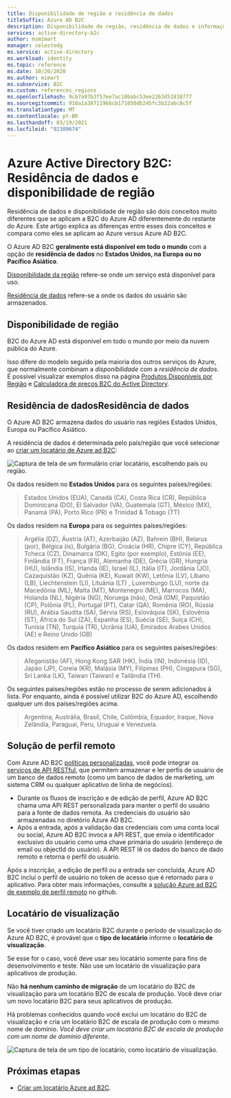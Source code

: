 ```yaml
---
title: Disponibilidade de região e residência de dados
titleSuffix: Azure AD B2C
description: Disponibilidade de região, residência de dados e informações sobre Azure Active Directory B2C locatários de visualização.
services: active-directory-b2c
author: msmimart
manager: celestedg
ms.service: active-directory
ms.workload: identity
ms.topic: reference
ms.date: 10/20/2020
ms.author: mimart
ms.subservice: B2C
ms.custom: references_regions
ms.openlocfilehash: 9cb7a97b3f57ee7ac10babc53ee2263d51838777
ms.sourcegitcommit: 910a1a38711966cb171050db245fc3b22abc8c5f
ms.translationtype: MT
ms.contentlocale: pt-BR
ms.lasthandoff: 03/19/2021
ms.locfileid: "92309674"
---
```

# <a name="azure-active-directory-b2c-region-availability--data-residency"></a>Azure Active Directory B2C: Residência de dados e disponibilidade de região

Residência de dados e disponibilidade de região são dois conceitos muito diferentes que se aplicam a B2C do Azure AD diferentemente do restante do Azure. Este artigo explica as diferenças entre esses dois conceitos e compara como eles se aplicam ao Azure versus Azure AD B2C.

O Azure AD B2C **geralmente está disponível em todo o mundo** com a opção de **residência de dados** no **Estados Unidos, na Europa ou no Pacífico Asiático**.

[Disponibilidade da região](#region-availability) refere-se onde um serviço está disponível para uso.

[Residência de dados](#data-residency) refere-se a onde os dados do usuário são armazenados.

## <a name="region-availability"></a>Disponibilidade de região

B2C do Azure AD está disponível em todo o mundo por meio da nuvem pública do Azure.

Isso difere do modelo seguido pela maioria dos outros serviços do Azure, que normalmente combinam a *disponibilidade* com a *residência de dados*. É possível visualizar exemplos disso na página [Produtos Disponíveis por Região](https://azure.microsoft.com/regions/services/) e [Calculadora de preços B2C do Active Directory](https://azure.microsoft.com/pricing/details/active-directory-b2c/).

## <a name="data-residency"></a>Residência de dadosResidência de dados

O Azure AD B2C armazena dados do usuário nas regiões Estados Unidos, Europa ou Pacífico Asiático.

A residência de dados é determinada pelo país/região que você selecionar ao [criar um locatário de Azure ad B2C](tutorial-create-tenant.md):

![Captura de tela de um formulário criar locatário, escolhendo país ou região.](./media/data-residency/data-residency-b2c-tenant.png)

Os dados residem no **Estados Unidos** para os seguintes países/regiões:

> Estados Unidos (EUA), Canadá (CA), Costa Rica (CR), República Dominicana (DO), El Salvador (VA), Guatemala (GT), México (MX), Panamá (PA), Porto Rico (PR) e Trinidad & Tobago (TT)

Os dados residem na **Europa** para os seguintes países/regiões:

> Argélia (DZ), Áustria (AT), Azerbaijão (AZ), Bahrein (BH), Belarus (por), Bélgica (is), Bulgária (BG), Croácia (HR), Chipre (CY), República Tcheca (CZ), Dinamarca (DK), Egito (por exemplo), Estônia (EE), Finlândia (FT), França (FR), Alemanha (DE), Grécia (GR), Hungria (HU), Islândia (IS), Irlanda (IE), Israel (IL), Itália (IT), Jordânia (JO), Cazaquistão (KZ), Quênia (KE), Kuwait (KW), Letônia (LV), Líbano (LB), Liechtenstein (LI), Lituânia (LT) , Luxemburgo (LU), norte da Macedônia (ML), Malta (MT), Montenegro (ME), Marrocos (MA), Holanda (NL), Nigéria (NG), Noruega (não), Omã (OM), Paquistão (CP), Polônia (PL), Portugal (PT), Catar (QA), Romênia (RO), Rússia (RU), Arábia Saudita (SA), Sérvia (RS), Eslováquia (SK), Eslovênia (ST), África do Sul (ZA), Espanha (ES), Suécia (SE), Suíça (CH), Tunísia (TN), Turquia (TR), Ucrânia (UA), Emirados Árabes Unidos (AE) e Reino Unido (GB)

Os dados residem em **Pacífico Asiático** para os seguintes países/regiões:

> Afeganistão (AF), Hong Kong SAR (HK), Índia (IN), Indonésia (ID), Japão (JP), Coreia (KR), Malásia (MY), Filipinas (PH), Cingapura (SG), Sri Lanka (LK), Taiwan (Taiwan) e Tailândia (TH).

Os seguintes países/regiões estão no processo de serem adicionados à lista. Por enquanto, ainda é possível utilizar B2C do Azure AD, escolhendo qualquer um dos países/regiões acima.

> Argentina, Austrália, Brasil, Chile, Colômbia, Equador, Iraque, Nova Zelândia, Paraguai, Peru, Uruguai e Venezuela.

## <a name="remote-profile-solution"></a>Solução de perfil remoto

Com Azure AD B2C [políticas personalizadas](custom-policy-overview.md), você pode integrar os [serviços de API RESTful](custom-policy-rest-api-intro.md), que permitem armazenar e ler perfis de usuário de um banco de dados remoto (como um banco de dados de marketing, um sistema CRM ou qualquer aplicativo de linha de negócios).  
- Durante os fluxos de inscrição e de edição de perfil, Azure AD B2C chama uma API REST personalizada para manter o perfil do usuário para a fonte de dados remota. As credenciais do usuário são armazenadas no diretório Azure AD B2C. 
- Após a entrada, após a validação das credenciais com uma conta local ou social, Azure AD B2C invoca a API REST, que envia o identificador exclusivo do usuário como uma chave primária do usuário (endereço de email ou objectId do usuário). A API REST lê os dados do banco de dado remoto e retorna o perfil do usuário.  

Após a inscrição, a edição de perfil ou a entrada ser concluída, Azure AD B2C inclui o perfil de usuário no token de acesso que é retornado para o aplicativo. Para obter mais informações, consulte a [solução Azure ad B2C de exemplo de perfil remoto](https://github.com/azure-ad-b2c/samples/tree/master/policies/remote-profile) no github.

## <a name="preview-tenant"></a>Locatário de visualização

Se você tiver criado um locatário B2C durante o período de visualização do Azure AD B2C, é provável que o **tipo de locatário** informe o **locatário de visualização**.

Se esse for o caso, você deve usar seu locatário somente para fins de desenvolvimento e teste. Não use um locatário de visualização para aplicativos de produção.

Não **há nenhum caminho de migração** de um locatário do B2C de visualização para um locatário B2C de escala de produção. Você deve criar um novo locatário B2C para seus aplicativos de produção.

Há problemas conhecidos quando você exclui um locatário do B2C de visualização e cria um locatário B2C de escala de produção com o mesmo nome de domínio. *Você deve criar um locatário B2C de escala de produção com um nome de domínio diferente*.

![Captura de tela de um tipo de locatário, como locatário de visualização.](./media/data-residency/preview-b2c-tenant.png)

## <a name="next-steps"></a>Próximas etapas

- [Criar um locatário Azure ad B2C](tutorial-create-tenant.md).
